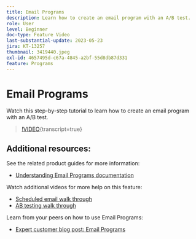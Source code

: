 ```yaml
---
title: Email Programs
description: Learn how to create an email program with an A/B test.
role: User
level: Beginner
doc-type: Feature Video
last-substantial-update: 2023-05-23
jira: KT-13257
thumbnail: 3419440.jpeg
exl-id: 4657495d-c67a-4845-a2bf-55d8db87d331
feature: Programs
---
```

# Email Programs

Watch this step-by-step tutorial to learn how to create an email program with an A/B test.

>[!VIDEO](https://video.tv.adobe.com/v/3419440/?learn=on){transcript=true}


## Additional resources:

See the related product guides for more information:
* [Understanding Email Programs documentation](https://experienceleague.adobe.com/docs/marketo/using/product-docs/email-marketing/email-programs/creating-an-email-program/understanding-email-programs.html?lang=en)

Watch additional videos for more help on this feature:
* [Scheduled email walk through](https://experienceleague.adobe.com/docs/marketo-learn/tutorials/email-marketing/scheduled-email-watch.html?lang=en)
* [AB testing walk through](https://experienceleague.adobe.com/docs/marketo-learn/tutorials/email-marketing/ab-testing-watch.html?lang=en)

Learn from your peers on how to use Email Programs:
* [Expert customer blog post: Email Programs](https://nation.marketo.com/t5/product-blogs/marketo-success-series-email-programs/ba-p/304968)
